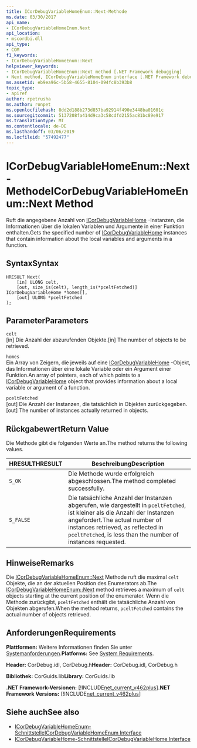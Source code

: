 ```yaml
---
title: ICorDebugVariableHomeEnum::Next-Methode
ms.date: 03/30/2017
api_name:
- ICorDebugVariableHomeEnum.Next
api_location:
- mscordbi.dll
api_type:
- COM
f1_keywords:
- ICorDebugVariableHomeEnum::Next
helpviewer_keywords:
- ICorDebugVariableHomeEnum::Next method [.NET Framework debugging]
- Next method, ICorDebugVariableHomeEnum interface [.NET Framework debugging]
ms.assetid: eb9ea96c-5b58-4655-8104-094fc8b393b8
topic_type:
- apiref
author: rpetrusha
ms.author: ronpet
ms.openlocfilehash: 8dd2d188b273d857ba92914f490e3448ba01601c
ms.sourcegitcommit: 5137208fa414d9ca3c58cdfd2155ac81bc89e917
ms.translationtype: MT
ms.contentlocale: de-DE
ms.lasthandoff: 03/06/2019
ms.locfileid: "57492477"
---
```

# <a name="icordebugvariablehomeenumnext-method"></a><span data-ttu-id="f578e-102">ICorDebugVariableHomeEnum::Next-Methode</span><span class="sxs-lookup"><span data-stu-id="f578e-102">ICorDebugVariableHomeEnum::Next Method</span></span>
<span data-ttu-id="f578e-103">Ruft die angegebene Anzahl von [ICorDebugVariableHome](../../../../docs/framework/unmanaged-api/debugging/icordebugvariablehome-interface.md) -Instanzen, die Informationen über die lokalen Variablen und Argumente in einer Funktion enthalten.</span><span class="sxs-lookup"><span data-stu-id="f578e-103">Gets the specified number of [ICorDebugVariableHome](../../../../docs/framework/unmanaged-api/debugging/icordebugvariablehome-interface.md) instances that contain information about the local variables and arguments in a function.</span></span>  
  
## <a name="syntax"></a><span data-ttu-id="f578e-104">Syntax</span><span class="sxs-lookup"><span data-stu-id="f578e-104">Syntax</span></span>  
  
```  
HRESULT Next(  
    [in] ULONG celt,  
    [out, size_is(celt), length_is(*pceltFetched)] ICorDebugVariableHome *homes[],  
    [out] ULONG *pceltFetched  
);  
```  
  
## <a name="parameters"></a><span data-ttu-id="f578e-105">Parameter</span><span class="sxs-lookup"><span data-stu-id="f578e-105">Parameters</span></span>  
 `celt`  
 <span data-ttu-id="f578e-106">[in] Die Anzahl der abzurufenden Objekte.</span><span class="sxs-lookup"><span data-stu-id="f578e-106">[in] The number of objects to be retrieved.</span></span>  
  
 `homes`  
 <span data-ttu-id="f578e-107">Ein Array von Zeigern, die jeweils auf eine [ICorDebugVariableHome](../../../../docs/framework/unmanaged-api/debugging/icordebugvariablehome-interface.md) -Objekt, das Informationen über eine lokale Variable oder ein Argument einer Funktion.</span><span class="sxs-lookup"><span data-stu-id="f578e-107">An array of pointers, each of which points to a [ICorDebugVariableHome](../../../../docs/framework/unmanaged-api/debugging/icordebugvariablehome-interface.md) object that provides information about  a local variable or argument of a function.</span></span>  
  
 `pceltFetched`  
 <span data-ttu-id="f578e-108">[out] Die Anzahl der Instanzen, die tatsächlich in Objekten zurückgegeben.</span><span class="sxs-lookup"><span data-stu-id="f578e-108">[out] The number of instances actually returned in objects.</span></span>  
  
## <a name="return-value"></a><span data-ttu-id="f578e-109">Rückgabewert</span><span class="sxs-lookup"><span data-stu-id="f578e-109">Return Value</span></span>  
 <span data-ttu-id="f578e-110">Die Methode gibt die folgenden Werte an.</span><span class="sxs-lookup"><span data-stu-id="f578e-110">The method returns the following values.</span></span>  
  
|<span data-ttu-id="f578e-111">HRESULT</span><span class="sxs-lookup"><span data-stu-id="f578e-111">HRESULT</span></span>|<span data-ttu-id="f578e-112">Beschreibung</span><span class="sxs-lookup"><span data-stu-id="f578e-112">Description</span></span>|  
|-------------|-----------------|  
|`S_OK`|<span data-ttu-id="f578e-113">Die Methode wurde erfolgreich abgeschlossen.</span><span class="sxs-lookup"><span data-stu-id="f578e-113">The method completed successfully.</span></span>|  
|`S_FALSE`|<span data-ttu-id="f578e-114">Die tatsächliche Anzahl der Instanzen abgerufen, wie dargestellt in `pceltFetched`, ist kleiner als die Anzahl der Instanzen angefordert.</span><span class="sxs-lookup"><span data-stu-id="f578e-114">The actual number of instances retrieved, as reflected in `pceltFetched`, is less than the number of instances requested.</span></span>|  
  
## <a name="remarks"></a><span data-ttu-id="f578e-115">Hinweise</span><span class="sxs-lookup"><span data-stu-id="f578e-115">Remarks</span></span>  
 <span data-ttu-id="f578e-116">Die [ICorDebugVariableHomeEnum::Next](../../../../docs/framework/unmanaged-api/debugging/icordebugvariablehomeenum-next-method.md) Methode ruft die maximal `celt` Objekte, die an der aktuellen Position des Enumerators ab.</span><span class="sxs-lookup"><span data-stu-id="f578e-116">The [ICorDebugVariableHomeEnum::Next](../../../../docs/framework/unmanaged-api/debugging/icordebugvariablehomeenum-next-method.md) method retrieves a maximum of  `celt` objects starting at the current position of the enumerator.</span></span> <span data-ttu-id="f578e-117">Wenn die Methode zurückgibt, `pceltFetched` enthält die tatsächliche Anzahl von Objekten abgerufen.</span><span class="sxs-lookup"><span data-stu-id="f578e-117">When the method returns, `pceltFetched` contains the actual number of objects retrieved.</span></span>  
  
## <a name="requirements"></a><span data-ttu-id="f578e-118">Anforderungen</span><span class="sxs-lookup"><span data-stu-id="f578e-118">Requirements</span></span>  
 <span data-ttu-id="f578e-119">**Plattformen:** Weitere Informationen finden Sie unter [Systemanforderungen](../../../../docs/framework/get-started/system-requirements.md).</span><span class="sxs-lookup"><span data-stu-id="f578e-119">**Platforms:** See [System Requirements](../../../../docs/framework/get-started/system-requirements.md).</span></span>  
  
 <span data-ttu-id="f578e-120">**Header:** CorDebug.idl, CorDebug.h</span><span class="sxs-lookup"><span data-stu-id="f578e-120">**Header:** CorDebug.idl, CorDebug.h</span></span>  
  
 <span data-ttu-id="f578e-121">**Bibliothek:** CorGuids.lib</span><span class="sxs-lookup"><span data-stu-id="f578e-121">**Library:** CorGuids.lib</span></span>  
  
 <span data-ttu-id="f578e-122">**.NET Framework-Versionen:** [!INCLUDE[net_current_v462plus](../../../../includes/net-current-v462plus-md.md)]</span><span class="sxs-lookup"><span data-stu-id="f578e-122">**.NET Framework Versions:** [!INCLUDE[net_current_v462plus](../../../../includes/net-current-v462plus-md.md)]</span></span>  
  
## <a name="see-also"></a><span data-ttu-id="f578e-123">Siehe auch</span><span class="sxs-lookup"><span data-stu-id="f578e-123">See also</span></span>
- [<span data-ttu-id="f578e-124">ICorDebugVariableHomeEnum-Schnittstelle</span><span class="sxs-lookup"><span data-stu-id="f578e-124">ICorDebugVariableHomeEnum Interface</span></span>](../../../../docs/framework/unmanaged-api/debugging/icordebugvariablehomeenum-interface.md)
- [<span data-ttu-id="f578e-125">ICorDebugVariableHome-Schnittstelle</span><span class="sxs-lookup"><span data-stu-id="f578e-125">ICorDebugVariableHome Interface</span></span>](../../../../docs/framework/unmanaged-api/debugging/icordebugvariablehome-interface.md)
